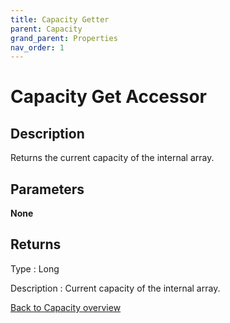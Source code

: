 ```yaml
---
title: Capacity Getter
parent: Capacity
grand_parent: Properties
nav_order: 1
---
```


# Capacity Get Accessor 

## Description
Returns the current capacity of the internal array.
## Parameters

**None**

## Returns

Type
: Long

Description
: Current capacity of the internal array. 


[Back to Capacity overview](https://senipah.github.io/VBA-Better-Array/api/properties/capacity/)
